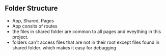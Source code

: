 ## Folder Structure
- App, Shared, Pages
- App consits of routes
- the files in shared folder are common to all pages and eveything in this project.
- folders can't access files that are not in their root except files found in shared folder. which makes it easy for debugging    
